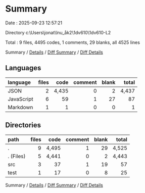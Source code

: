 # Summary

Date : 2025-09-23 12:57:21

Directory c:\\Users\\jonat\\lnu_åk2\\1dv610\\1dv610-L2

Total : 9 files,  4495 codes, 1 comments, 29 blanks, all 4525 lines

Summary / [Details](details.md) / [Diff Summary](diff.md) / [Diff Details](diff-details.md)

## Languages
| language | files | code | comment | blank | total |
| :--- | ---: | ---: | ---: | ---: | ---: |
| JSON | 2 | 4,435 | 0 | 2 | 4,437 |
| JavaScript | 6 | 59 | 1 | 27 | 87 |
| Markdown | 1 | 1 | 0 | 0 | 1 |

## Directories
| path | files | code | comment | blank | total |
| :--- | ---: | ---: | ---: | ---: | ---: |
| . | 9 | 4,495 | 1 | 29 | 4,525 |
| . (Files) | 5 | 4,441 | 0 | 2 | 4,443 |
| src | 3 | 37 | 1 | 19 | 57 |
| test | 1 | 17 | 0 | 8 | 25 |

Summary / [Details](details.md) / [Diff Summary](diff.md) / [Diff Details](diff-details.md)